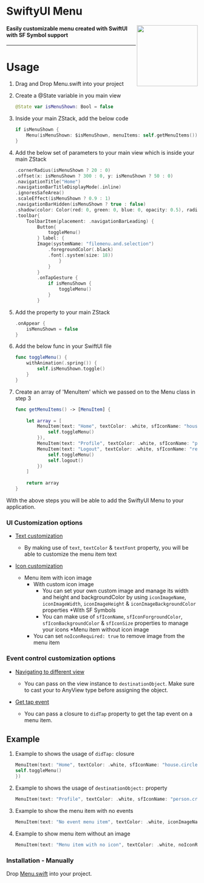 <p><h1 align="left">SwiftyUI Menu</h1></p>
<div><p><img align="right" src="https://github.com/deepakpillai/SwiftyUI-Menu/blob/main/SwiftyUIMenu.gif?raw=true" width="160" />
</p>
<p><h4>Easily customizable menu created with SwiftUI with SF Symbol support</h4></p>

___

# Usage

1. Drag and Drop Menu.swift into your project
2. Create a @State variable in you main view 
    ```swift
    @State var isMenuShown: Bool = false
    ```
3. Inside your main ZStack, add the below code 
    ```swift
    if isMenuShown {
        Menu(isMenuShown: $isMenuShown, menuItems: self.getMenuItems())
    }
    ```
4. Add the below set of parameters to your main view which is inside your main ZStack
    ```swift
    .cornerRadius(isMenuShown ? 20 : 0)
    .offset(x: isMenuShown ? 300 : 0, y: isMenuShown ? 50 : 0)
    .navigationTitle("Home")
    .navigationBarTitleDisplayMode(.inline)
    .ignoresSafeArea()
    .scaleEffect(isMenuShown ? 0.9 : 1)
    .navigationBarHidden(isMenuShown ? true : false)
    .shadow(color: Color(red: 0, green: 0, blue: 0, opacity: 0.5), radius: 10, x: -10, y: 10)
    .toolbar{
        ToolbarItem(placement: .navigationBarLeading) {
            Button{
                toggleMenu()
            } label: {
            Image(systemName: "filemenu.and.selection")
                .foregroundColor(.black)
                .font(.system(size: 18))
                    }
                }
            }
            .onTapGesture {
                if isMenuShown {
                    toggleMenu()
                }
            }
    ```
5. Add the property to your main ZStack
    ```swift
    .onAppear {
        isMenuShown = false
    }
    ```

6. Add the below func in your SwiftUI file
    ```swift
    func toggleMenu() {
        withAnimation(.spring()) {
            self.isMenuShown.toggle()
        }
    }
    ```

7. Create an array of 'MenuItem' which we passed on to the Menu class in step 3 

    ```swift
    func getMenuItems() -> [MenuItem] {
        
        let array = [
            MenuItem(text: "Home", textColor: .white, sfIconName: "house.circle", sfIconForgroundColor: .white, didTap: {
                self.toggleMenu()
            }),
            MenuItem(text: "Profile", textColor: .white, sfIconName: "person.crop.circle", sfIconForgroundColor: .white, destinationObject: AnyView(Profile())),
            MenuItem(text: "Logout", textColor: .white, sfIconName: "rectangle.portrait.and.arrow.right", sfIconForgroundColor: .white, didTap: {
                self.toggleMenu()
                self.logout()
            })
        ]
        
        return array
    }
    ```
    
With the above steps you will be able to add the SwiftyUI Menu to your application.

### UI Customization options
* <u>Text customization</u>
    * By making use of `text`, `textColor` & `textFont` property, you will be able to customize the menu item text

* <u>Icon customization</u>
    * Menu item with icon image
        * With custom icon image 
            * You can set your own custom image and manage its width and height and backgroundColor by using `iconImageName`, `iconImageWidth`, `iconImageHeight` & `iconImageBackgroundColor` properties
        *With SF Symbols 
            * You can make use of `sfIconName`, `sfIconForgroundColor`, `sfIconBackgroundColor` & `sfIconSize` properties to manage your icons
    *Menu item without icon image
        * You can set `noIconRequired: true` to remove image from the menu item

### Event control customization options
* <u>Navigating to different view</u> 
    * You can pass on the view instance to `destinationObject`. Make sure to cast your to AnyView type before assigning the object.
    
* <u>Get tap event</u>
    * You can pass a closure to `didTap` property to get the tap event on a menu item.
  
## Example
1. Example to shows the usage of `didTap:` closure
    ```swift
    MenuItem(text: "Home", textColor: .white, sfIconName: "house.circle", sfIconForgroundColor: .white, didTap: {
    self.toggleMenu()
    })
    ```  
  
2. Example to shows the usage of `destinationObject:` property
    ```swift
    MenuItem(text: "Profile", textColor: .white, sfIconName: "person.crop.circle", sfIconForgroundColor: .white, destinationObject: AnyView(Profile()))
    ```
  
3. Example to show the menu item with no events
    ```swift
    MenuItem(text: "No event menu item", textColor: .white, iconImageName: "apple", iconImageWidth: 40.0, iconImageHeight: 40.0)
    ```
4. Example to show menu item without an image 
    ```swift
    MenuItem(text: "Menu item with no icon", textColor: .white, noIconRequired: true, destinationObject: AnyView(Settings()))
    ```

### Installation - Manually

Drop [Menu.swift](https://github.com/deepakpillai/SwiftyUI-Menu/blob/main/SwiftyUIMenu/Menu.swift) into your project.

<br>
<br>
<br>
